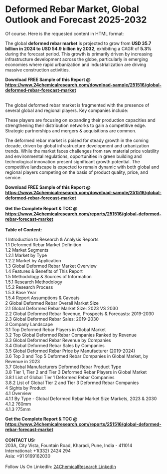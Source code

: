 <h1>Deformed Rebar Market, Global Outlook and Forecast 2025-2032</h1><p>Of course. Here is the requested content in HTML format:




</p><p>The global <strong>deformed rebar market</strong> is projected to grow from <strong>USD 35.7 billion in 2024 to USD 54.9 billion by 2032</strong>, exhibiting a CAGR of <strong>5.3%</strong> during the forecast period. This growth is primarily driven by increasing infrastructure development across the globe, particularly in emerging economies where rapid urbanization and industrialization are driving massive construction activities.</p><div><b>Download FREE Sample of this Report @ 
            <a href="https://www.24chemicalresearch.com/download-sample/251516/global-deformed-rebar-forecast-market">
            https://www.24chemicalresearch.com/download-sample/251516/global-deformed-rebar-forecast-market</a></b></div><br><p>The global deformed rebar market is fragmented with the presence of several global and regional players. Key companies include:</p><p>These players are focusing on expanding their production capacities and strengthening their distribution networks to gain a competitive edge. Strategic partnerships and mergers &amp; acquisitions are common.</p><p>The deformed rebar market is poised for steady growth in the coming decade, driven by global infrastructure development and urbanization trends. While the market faces challenges from raw material price volatility and environmental regulations, opportunities in green building and technological innovation present significant growth potential. The competitive landscape is expected to remain dynamic with both global and regional players competing on the basis of product quality, price, and service.</p><div><b>Download FREE Sample of this Report @ 
            <a href="https://www.24chemicalresearch.com/download-sample/251516/global-deformed-rebar-forecast-market">
            https://www.24chemicalresearch.com/download-sample/251516/global-deformed-rebar-forecast-market</a></b></div><br><div><b>Get the Complete Report & TOC @ 
            <a href="https://www.24chemicalresearch.com/reports/251516/global-deformed-rebar-forecast-market">
            https://www.24chemicalresearch.com/reports/251516/global-deformed-rebar-forecast-market</a></b></div><br>
            <b>Table of Content:</b><p>1 Introduction to Research & Analysis Reports<br />
    1.1 Deformed Rebar Market Definition<br />
    1.2 Market Segments<br />
        1.2.1 Market by Type<br />
        1.2.2 Market by Application<br />
    1.3 Global Deformed Rebar Market Overview<br />
    1.4 Features & Benefits of This Report<br />
    1.5 Methodology & Sources of Information<br />
        1.5.1 Research Methodology<br />
        1.5.2 Research Process<br />
        1.5.3 Base Year<br />
        1.5.4 Report Assumptions & Caveats<br />
2 Global Deformed Rebar Overall Market Size<br />
    2.1 Global Deformed Rebar Market Size: 2023 VS 2030<br />
    2.2 Global Deformed Rebar Revenue, Prospects & Forecasts: 2019-2030<br />
    2.3 Global Deformed Rebar Sales: 2019-2030<br />
3 Company Landscape<br />
    3.1 Top Deformed Rebar Players in Global Market<br />
    3.2 Top Global Deformed Rebar Companies Ranked by Revenue<br />
    3.3 Global Deformed Rebar Revenue by Companies<br />
    3.4 Global Deformed Rebar Sales by Companies<br />
    3.5 Global Deformed Rebar Price by Manufacturer (2019-2024)<br />
    3.6 Top 3 and Top 5 Deformed Rebar Companies in Global Market, by Revenue in 2023<br />
    3.7 Global Manufacturers Deformed Rebar Product Type<br />
    3.8 Tier 1, Tier 2 and Tier 3 Deformed Rebar Players in Global Market<br />
        3.8.1 List of Global Tier 1 Deformed Rebar Companies<br />
        3.8.2 List of Global Tier 2 and Tier 3 Deformed Rebar Companies<br />
4 Sights by Product<br />
    4.1 Overview<br />
        4.1.1 By Type - Global Deformed Rebar Market Size Markets, 2023 & 2030<br />
        4.1.2 ?60mm<br />
        4.1.3 ?75mm<br />
  </p><div><b>Get the Complete Report & TOC @ 
            <a href="https://www.24chemicalresearch.com/reports/251516/global-deformed-rebar-forecast-market">
            https://www.24chemicalresearch.com/reports/251516/global-deformed-rebar-forecast-market</a></b></div><br><b>CONTACT US:</b><br>
            203A, City Vista, Fountain Road, Kharadi, Pune, India - 411014<br>
            International: +1(332) 2424 294<br>
            Asia: +91 9169162030 <br><br>
            Follow Us On LinkedIn: <a href="https://www.linkedin.com/company/24chemicalresearch/">24ChemicalResearch LinkedIn</a>